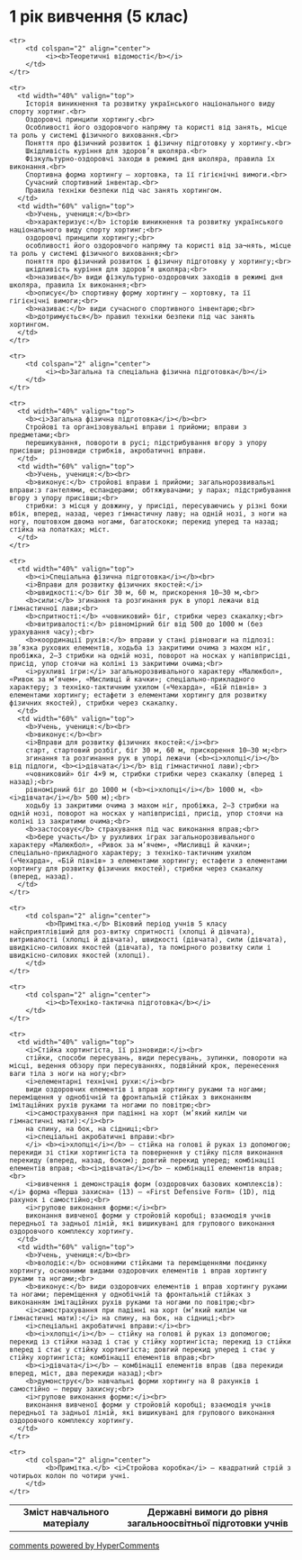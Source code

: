 <div id="hypercomments_widget" class="js-hypercomments-widget invisible"></div>

1 рік вивчення (5 клас)
=============================

<table>
  <body>
    <tr>
      <td width="40%" align="center">
        <b>Зміст навчального матеріалу</b>
      </td>
      <td width="60%" align="center" valign="top">
        <b>Державні вимоги до рівня загальноосвітньої підготовки учнів</b>
      </td>
    </tr>

    <tr>
    	<td colspan="2" align="center">
    		 <i><b>Теоретичні відомості</b></i>
    	</td>
    </tr>

    <tr>
      <td width="40%" valign="top">
        Історія виникнення та розвитку українського національного виду спорту хортинг.<br>
		Оздоровчі принципи хортингу.<br>
		Особливості його оздоровчого напряму та користі від занять, місце та роль у системі фізичного виховання.<br>
		Поняття про фізичний розвиток і фізичну підготовку у хортингу.<br>
		Шкідливість куріння для здоров’я школяра.<br>
		Фізкультурно-оздоровчі заходи в режимі дня школяра, правила їх виконання.<br>
		Спортивна форма хортингу – хортовка, та її гігієнічні вимоги.<br>
		Сучасний спортивний інвентар.<br>
		Правила техніки безпеки під час занять хортингом.
      </td>
      <td width="60%" valign="top">
        <b>Учень, учениця:</b><br>
		<b>характеризує:</b> історію виникнення та розвитку українського національного виду спорту хортинг;<br>
		оздоровчі принципи хортингу;<br>
		особливості його оздоровчого напряму та користі від за¬нять, місце та роль у системі фізичного виховання;<br>
		поняття про фізичний розвиток і фізичну підготовку у хортингу;<br>
		шкідливість куріння для здоров’я школяра;<br>
		<b>називає</b> види фізкультурно-оздоровчих заходів в режимі дня школяра, правила їх виконання;<br>
		<b>описує</b> спортивну форму хортингу – хортовку, та її гігієнічні вимоги;<br>
		<b>називає:</b> види сучасного спортивного інвентарю;<br>
		<b>дотримується</b> правил техніки безпеки під час занять хортингом.
      </td>
    </tr>

    <tr>
    	<td colspan="2" align="center">
    		 <i><b>Загальна та спеціальна фізична підготовка</b></i>
    	</td>
    </tr>

    <tr>
      <td width="40%" valign="top">
        <b><i>Загальна фізична підготовка</i></b><br>
        Стройові та організовувальні вправи і прийоми; вправи з предметами;<br>
        перешикування, повороти в русі; підстрибування вгору з упору присівши; різновиди стрибків, акробатичні вправи.
      </td>
      <td width="60%" valign="top">
        <b>Учень, учениця:</b><br>
        <b>виконує:</b> стройові вправи і прийоми; загальнорозвивальні  вправи:з гантелями, еспандерами; обтяжувачами; у парах; підстрибування вгору з упору присівши;<br>
        стрибки: з місця у довжину, у присіді, пересуваючись у різні боки вбік, вперед, назад, через гімнастичну лаву; на одній нозі, з ноги на ногу, поштовхом двома ногами, багатоскоки; перекид уперед та назад; стійка на лопатках; міст.
      </td>
    </tr>

    <tr>
      <td width="40%" valign="top">
        <b><i>Спеціальна фізична підготовка</i></b><br>
        <i>Вправи для розвитку фізичних якостей:</i>
		<b>швидкості:</b> біг 30 м, 60 м, прискорення 10–30 м,<br>
		<b>сили:</b> згинання та розгинання рук в упорі лежачи від гімнастичної лави;<br>
		<b>спритності:</b> «човниковий» біг, стрибки через скакалку;<br>
		<b>витривалості:</b> рівномірний біг від 500 до 1000 м (без урахування часу);<br>
		<b>координації рухів:</b> вправи у стані рівноваги на підлозі: зв’язка рухових елементів, ходьба із закритими очима з махом ніг, пробіжка, 2–3 стрибки на одній нозі, поворот на носках у напівприсіді, присід, упор стоячи на коліні із закритими очима;<br>
		<i>рухливі ігри:</i> загальнорозвивального характеру «Малюкбол», «Ривок за м’ячем», «Мисливці й качки»; спеціально-прикладного характеру; з техніко-тактичним ухилом («Чехарда», «Бій півнів» з елементами хортингу; естафети з елементами хортингу для розвитку фізичних якостей), стрибки через скакалку.
      </td>
      <td width="60%" valign="top">
        <b>Учень, учениця:</b><br>
        <b>виконує:</b><br>
        <i>Вправи для розвитку фізичних якостей:</i><br>
        старт, стартовий розбіг, біг 30 м, 60 м, прискорення 10–30 м;<br>
        згинання та розгинання рук в упорі лежачи (<b><i>хлопці</i></b> від підлоги, <b><i>дівчата</i></b> від гімнастичної лави);<br>
        «човниковий» біг 4×9 м, стрибки стрибки через скакалку (вперед і назад);<br>
        рівномірний біг до 1000 м (<b><i>хлопці</i></b> 1000 м, <b><i>дівчата</i></b> 500 м);<br>
        ходьбу із закритими очима з махом ніг, пробіжка, 2–3 стрибки на одній нозі, поворот на носках у напівприсіді, присід, упор стоячи на коліні із закритими очима;<br>
        <b>застосовує</b> страхування під час виконання вправ;<br>
        <b>бере участь</b> у рухливих іграх загальнорозвивального характеру «Малюкбол», «Ривок за м’ячем», «Мисливці й качки»; спеціально-прикладного характеру; з техніко-тактичним ухилом («Чехарда», «Бій півнів» з елементами хортингу; естафети з елементами хортингу для розвитку фізичних якостей), стрибки через скакалку (вперед, назад).
      </td>
    </tr>

    <tr>
    	<td colspan="2" align="center">
    		 <b>Примітка.</b> Віковий період учнів 5 класу найсприятлівіший для роз-витку спритності (хлопці й дівчата), витривалості (хлопці й дівчата), швидкості (дівчата), сили (дівчата), швидкісно-силових якостей (дівчата), та помірного розвитку сили і швидкісно-силових якостей (хлопці).
    	</td>
    </tr>

    <tr>
    	<td colspan="2" align="center">
    		 <i><b>Техніко-тактична підготовка</b></i>
    	</td>
    </tr>

    <tr>
      <td width="40%" valign="top">
        <i>Стійка хортингіста, її різновиди:</i><br>
        стійки, способи пересувань, види пересувань, зупинки, повороти на місці, ведення обзору при пересуваннях, подвійний крок, перенесення ваги тіла з ноги на ногу;<br>
        <i>елементарні технічні рухи:</i><br>
        види оздоровчих елементів і вправ хортингу руками та ногами; переміщення у однобічній та фронтальній стійках з виконанням імітаційних рухів руками та ногами по повітрю;<br>
        <i>самострахування при падінні на хорт (м’який килім чи гімнастичні мати):</i><br>
        на спину, на бок, на сідниці;<br>
        <i>спеціальні акробатичні вправи:<br>
        </i> <b><i>хлопці</i></b> – стійка на голові й руках із допомогою; перекиди зі стіки хортингіста та повернення у стійку після виконання перекиду (вперед, назад, боком); довгий перекид уперед; комбінації елементів вправ; <b><i>дівчата</i></b> – комбінації елементів вправ;<br>
		<i>вивчення і демонстрація форм (оздоровчих базових комплексів):</i> форма «Перша захисна» (1З) – «First Defensive Form» (1D), під рахунок і самостійно;<br>
		<i>групове виконання форми:</i><br>
		виконання вивченої форми у стройовій коробці; взаємодія учнів передньої та задньої ліній, які вишикувані для групового виконання оздоровчого комплексу хортингу.
      </td>
      <td width="60%" valign="top">
        <b>Учень, учениця:</b><br>
        <b>володіє:</b> основними стійками та переміщеннями поєдинку хортингу, основними видами оздоровчих елементів і вправ хортингу руками та ногами;<br>
		<b>виконує:</b> види оздоровчих елементів і вправ хортингу руками та ногами; переміщення у однобічній та фронтальній стійках з виконанням імітаційних рухів руками та ногами по повітрю;<br>
		<i>самострахування при падінні на хорт (м’який килім чи гімнастичні мати):</i> на спину, на бок, на сідниці;<br>
		<i>спеціальні акробатичні вправи:</i><br>
		<b><i>хлопці</i></b> – стійку на голові й руках із допомогою; перекид із стійки назад і стає у стійку хортингіста; перекид із стійки вперед і стає у стійку хортингіста; довгий перекид уперед і стає у стійку хортингіста; комбінації елементів вправ;<br>
		<b><i>дівчата</i></b> – комбінації елементів вправ (два перекиди вперед, міст, два перекиди назад);<br>
		<b>думонструє</b> навчальні форми хортингу на 8 рахунків і самостійно – першу захисну;<br>
		<i>групове виконання форми:</i><br>
		виконання вивченої форми у стройовій коробці; взаємодія учнів передньої та задньої ліній, які вишикувані для групового виконання оздоровчого комплексу хортингу.
      </td>
    </tr>

    <tr>
    	<td colspan="2" align="center">
    		 <b>Примітка.</b> <i>Стройова коробка</i> – квадратний стрій з чотирьох колон по чотири учні.
    	</td>
    </tr>
  </body>
</table>

<div class="js-hypercomments-container">
    <a href="http://hypercomments.com" class="hc-link" title="comments widget">comments powered by HyperComments</a>
</div>